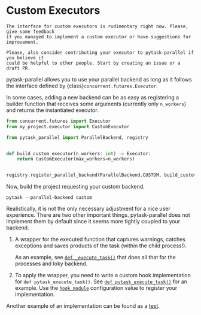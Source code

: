 # Custom Executors

```{important}
The interface for custom executors is rudimentary right now. Please, give some feedback
if you managed to implement a custom executor or have suggestions for improvement.

Please, also consider contributing your executor to pytask-parallel if you believe it
could be helpful to other people. Start by creating an issue or a draft PR.
```

pytask-parallel allows you to use your parallel backend as long as it follows the
interface defined by {class}`concurrent.futures.Executor`.

In some cases, adding a new backend can be as easy as registering a builder function
that receives some arguments (currently only `n_workers`) and returns the instantiated
executor.

```python
from concurrent.futures import Executor
from my_project.executor import CustomExecutor

from pytask_parallel import ParallelBackend, registry


def build_custom_executor(n_workers: int) -> Executor:
    return CustomExecutor(max_workers=n_workers)


registry.register_parallel_backend(ParallelBackend.CUSTOM, build_custom_executor)
```

Now, build the project requesting your custom backend.

```console
pytask --parallel-backend custom
```

Realistically, it is not the only necessary adjustment for a nice user experience. There
are two other important things. pytask-parallel does not implement them by default since
it seems more tightly coupled to your backend.

1. A wrapper for the executed function that captures warnings, catches exceptions and
   saves products of the task (within the child process!).

   As an example, see
   [`def _execute_task()`](https://github.com/pytask-dev/pytask-parallel/blob/c441dbb75fa6ab3ab17d8ad5061840c802dc1c41/src/pytask_parallel/processes.py#L91-L155)
   that does all that for the processes and loky backend.

1. To apply the wrapper, you need to write a custom hook implementation for
   `def pytask_execute_task()`. See
   [`def pytask_execute_task()`](https://github.com/pytask-dev/pytask-parallel/blob/c441dbb75fa6ab3ab17d8ad5061840c802dc1c41/src/pytask_parallel/processes.py#L41-L65)
   for an example. Use the
   [`hook_module`](https://pytask-dev.readthedocs.io/en/stable/how_to_guides/extending_pytask.html#using-hook-module-and-hook-module)
   configuration value to register your implementation.

Another example of an implementation can be found as a
[test](https://github.com/pytask-dev/pytask-parallel/blob/c441dbb75fa6ab3ab17d8ad5061840c802dc1c41/tests/test_backends.py#L35-L78).
